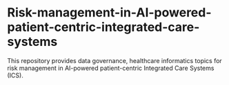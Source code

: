 # Risk-management-in-AI-powered-patient-centric-integrated-care-systems
This repository provides data governance, healthcare informatics topics for risk management in AI-powered patient-centric Integrated  Care Systems (ICS).
